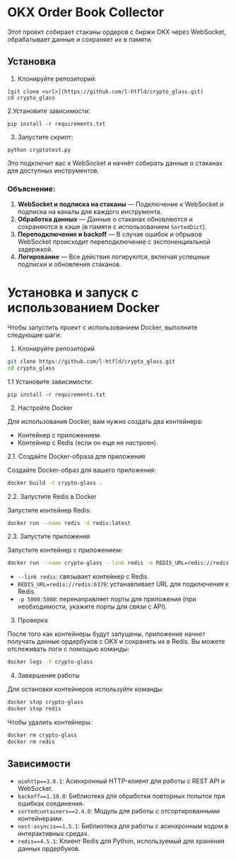 # OKX Order Book Collector

Этот проект собирает стаканы ордеров с биржи OKX через WebSocket, обрабатывает данные и сохраняет их в памяти.

## Установка

1. Клонируйте репозиторий:

```
[git clone <url>](https://github.com/l-htfld/crypto_glass.git)
cd crypto_glass
```
2.Установите зависимости:

```
pip install -r requirements.txt
```
3. Запустите скрипт:

```
python cryptotest.py
```
Это подключит вас к WebSocket и начнёт собирать данные о стаканах для доступных инструментов.

### Объяснение:
1. **WebSocket и подписка на стаканы** — Подключение к WebSocket и подписка на каналы для каждого инструмента.
2. **Обработка данных** — Данные о стаканах обновляются и сохраняются в кэше (в памяти с использованием `SortedDict`).
3. **Переподключение и backoff** — В случае ошибок и обрывов WebSocket происходит переподключение с экспоненциальной задержкой.
4. **Логирование** — Все действия логируются, включая успешные подписки и обновления стаканов.


# Установка и запуск с использованием Docker

Чтобы запустить проект с использованием Docker, выполните следующие шаги:

1. Клонируйте репозиторий

```bash
git clone https://github.com/l-htfld/crypto_glass.git
cd crypto_glass
```
1.1 Установите зависимости:
```
pip install -r requirements.txt
```

2. Настройте Docker

Для использования Docker, вам нужно создать два контейнера:
- Контейнер с приложением.
- Контейнер с Redis (если он еще не настроен).

2.1. Создайте Docker-образа для приложения

Создайте Docker-образ для вашего приложения:

```bash
docker build -t crypto-glass .
```

2.2. Запустите Redis в Docker

Запустите контейнер Redis:

```bash
docker run --name redis -d redis:latest
```

2.3. Запустите приложения

Запустите контейнер с приложением:

```bash
docker run --name crypto-glass --link redis -e REDIS_URL=redis://redis:6379 -p 5000:5000 -d crypto-glass
```

- `--link redis`: связывает контейнер с Redis.
- `REDIS_URL=redis://redis:6379`: устанавливает URL для подключения к Redis.
- `-p 5000:5000`: перенаправляет порты для приложения (при необходимости, укажите порты для связи с API).

3. Проверка

После того как контейнеры будут запущены, приложение начнет получать данные ордербуков с OKX и сохранять их в Redis. Вы можете отслеживать логи с помощью команды:

```bash
docker logs -f crypto-glass
```

4. Завершение работы

Для остановки контейнеров используйте команды:

```bash
docker stop crypto-glass
docker stop redis
```

Чтобы удалить контейнеры:

```bash
docker rm crypto-glass
docker rm redis
```

## Зависимости

- `aiohttp==3.8.1`: Асинхронный HTTP-клиент для работы с REST API и WebSocket.
- `backoff==1.10.0`: Библиотека для обработки повторных попыток при ошибках соединения.
- `sortedcontainers==2.4.0`: Модуль для работы с отсортированными контейнерами.
- `nest-asyncio==1.5.1`: Библиотека для работы с асинхронным кодом в интерактивных средах.
- `redis==4.5.1`: Клиент Redis для Python, используемый для хранения данных ордербуков.

